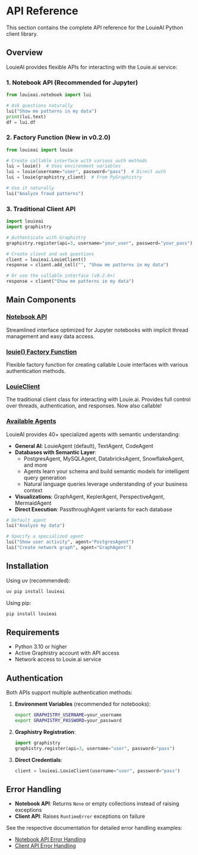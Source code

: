 # API Reference

This section contains the complete API reference for the LouieAI Python client library.

## Overview

LouieAI provides flexible APIs for interacting with the Louie.ai service:

### 1. Notebook API (Recommended for Jupyter)

```python
from louieai.notebook import lui

# Ask questions naturally
lui("Show me patterns in my data")
print(lui.text)
df = lui.df
```

### 2. Factory Function (New in v0.2.0)

```python
from louieai import louie

# Create callable interface with various auth methods
lui = louie()  # Uses environment variables
lui = louie(username="user", password="pass")  # Direct auth
lui = louie(graphistry_client)  # From PyGraphistry

# Use it naturally
lui("Analyze fraud patterns")
```

### 3. Traditional Client API

```python
import louieai
import graphistry

# Authenticate with Graphistry
graphistry.register(api=3, username="your_user", password="your_pass")

# Create client and ask questions
client = louieai.LouieClient()
response = client.add_cell("", "Show me patterns in my data")

# Or use the callable interface (v0.2.0+)
response = client("Show me patterns in my data")
```

## Main Components

### [Notebook API](notebook.md)

Streamlined interface optimized for Jupyter notebooks with implicit thread management and easy data access.

### [louie() Factory Function](notebook.md#factory-function)

Flexible factory function for creating callable Louie interfaces with various authentication methods.

### [LouieClient](client.md)

The traditional client class for interacting with Louie.ai. Provides full control over threads, authentication, and responses. Now also callable!

### [Available Agents](../reference/agents.md)

LouieAI provides 40+ specialized agents with semantic understanding:
- **General AI**: LouieAgent (default), TextAgent, CodeAgent
- **Databases with Semantic Layer**: 
  - PostgresAgent, MySQLAgent, DatabricksAgent, SnowflakeAgent, and more
  - Agents learn your schema and build semantic models for intelligent query generation
  - Natural language queries leverage understanding of your business context
- **Visualizations**: GraphAgent, KeplerAgent, PerspectiveAgent, MermaidAgent
- **Direct Execution**: PassthroughAgent variants for each database

```python
# Default agent
lui("Analyze my data")

# Specify a specialized agent
lui("Show user activity", agent="PostgresAgent")
lui("Create network graph", agent="GraphAgent")
```

## Installation

Using uv (recommended):
```bash
uv pip install louieai
```

Using pip:
```bash
pip install louieai
```

## Requirements

- Python 3.10 or higher
- Active Graphistry account with API access
- Network access to Louie.ai service

## Authentication

Both APIs support multiple authentication methods:

1. **Environment Variables** (recommended for notebooks):
   ```bash
   export GRAPHISTRY_USERNAME=your_username
   export GRAPHISTRY_PASSWORD=your_password
   ```

2. **Graphistry Registration**:
   ```python
   import graphistry
   graphistry.register(api=3, username="user", password="pass")
   ```

3. **Direct Credentials**:
   ```python
   client = louieai.LouieClient(username="user", password="pass")
   ```

## Error Handling

- **Notebook API**: Returns `None` or empty collections instead of raising exceptions
- **Client API**: Raises `RuntimeError` exceptions on failure

See the respective documentation for detailed error handling examples:
- [Notebook API Error Handling](notebook.md#error-handling)
- [Client API Error Handling](client.md#error-handling)